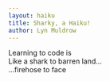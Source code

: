 ```yaml
---
layout: haiku
title: Sharky, a Haiku!
author: Lyn Muldrow
---
```


Learning to code is<br>
Like a shark to barren land...<br>
...firehose to face<br>
